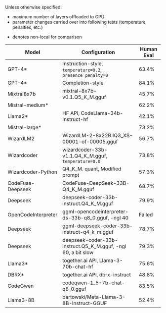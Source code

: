 Unless otherwise specified:
- maximum number of layers offloaded to GPU
- parameter changes carried over into following tests (temperature, penalties, etc.)
* denotes non-local for comparison

| Model               | Configuration                                                  | Human Eval |
|---------------------|----------------------------------------------------------------|------------|
| GPT-4*              | Instruction-style, `temperature=0.2`, `presence_penalty=0`     |     63.4%  |
| GPT-4*              | Completion-style                                               |     84.1%  |
| Mixtral8x7b         | mixtral-8x7b-v0.1.Q5_K_M.gguf                                  |     45.7%  |
| Mistral-medium*     |                                                                |     62.2%  |
| Llama2*             | HF API, CodeLlama-34b-Instruct-hf                              |     42.1%  |
| Mistral-large*      |                                                                |     73.2%  |
| WizardLM2           | WizardLM-2-8x22B.IQ3_XS-00001-of-00005.gguf                    |     56.7%  |
| Wizardcoder         | wizardcoder-33b-v1.1.Q4_K_M.gguf, `temperature=0.0`            |     73.8%  |
| Wizardcoder-Python  | Q4_K_M. quant, Modified prompt                                 |     57.3%  |
| CodeFuse-Deepseek   | CodeFuse-DeepSeek-33B-Q4_K_M.gguf                              |     68.7%  |
| Deepseek            | deepseek-coder-33b-instruct.Q4_K_M.gguf                        |     79.9%  |
| OpenCodeInterpreter | ggml-opencodeinterpreter-ds-33b-q8_0.gguf, -ngl 40             |    Failed  |
| Deepseek            | ggml-deepseek-coder-33b-instruct-q4_k_m.gguf                   |     78.7%  |
| Deepseek            | deepseek-coder-33b-instruct.Q5_K_M.gguf, -ngl 60, a bit slow   |     79.3%  |
| Llama3*             | together.ai API, Llama-3-70b-chat-hf                           |     75.6%  |
| DBRX*               | together.ai API, dbrx-instruct                                 |     48.8%  |
| CodeGwen            | codeqwen-1_5-7b-chat-q8_0.gguf                                 |     83.5%  |
| Llama3-8B           | bartowski/Meta-Llama-3-8B-Instruct-GGUF                        |     52.4%  |

